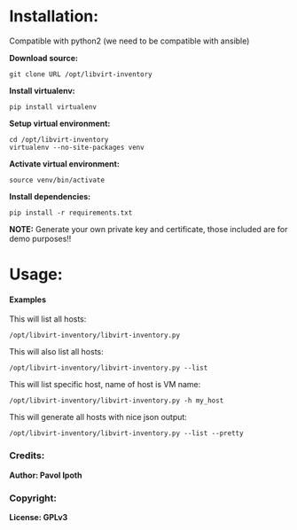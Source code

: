 Installation:
=========

  Compatible with python2 (we need to be compatible with ansible)

  **Download source:**

    git clone URL /opt/libvirt-inventory

  **Install virtualenv:**

    pip install virtualenv

  **Setup virtual environment:**

    cd /opt/libvirt-inventory
    virtualenv --no-site-packages venv

  **Activate virtual environment:**

    source venv/bin/activate

  **Install dependencies:**

    pip install -r requirements.txt

  **NOTE:** Generate your own private key and certificate, those included are for demo purposes!!

Usage:
=========

#### Examples

  This will list all hosts:

    /opt/libvirt-inventory/libvirt-inventory.py

  This will also list all hosts:

    /opt/libvirt-inventory/libvirt-inventory.py --list

  This will list specific host, name of host is VM name:

    /opt/libvirt-inventory/libvirt-inventory.py -h my_host

  This will generate all hosts with nice json output:

    /opt/libvirt-inventory/libvirt-inventory.py --list --pretty

### Credits:

  __Author: Pavol Ipoth__

### Copyright:

  __License: GPLv3__
